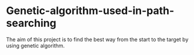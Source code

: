 # Genetic-algorithm-used-in-path-searching
The aim of this project is to find the best way from the start to the target by using genetic algorithm.
